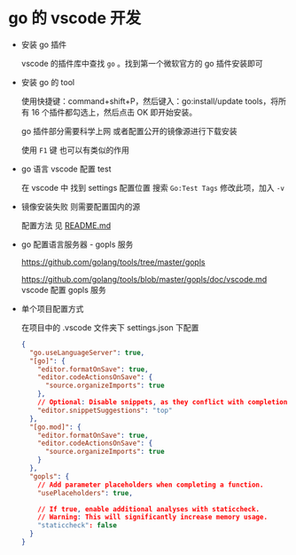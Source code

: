 # go 的 vscode 开发

- 安装 go 插件

  vscode 的插件库中查找 `go` 。找到第一个微软官方的 go 插件安装即可

- 安装 go 的 tool

  使用快捷键：command+shift+P，然后键入：go:install/update tools，将所有 16 个插件都勾选上，然后点击 OK 即开始安装。

  go 插件部分需要科学上网 或者配置公开的镜像源进行下载安装

  使用 `F1` 键 也可以有类似的作用

- go 语言 vscode 配置 test

  在 vscode 中 找到 settings 配置位置 搜索 `Go:Test Tags` 修改此项，加入 `-v`

- 镜像安装失败 则需要配置国内的源

  配置方法 见 [README.md](./README.md#go语言的国内代理配置)

- go 配置语言服务器 - gopls 服务

  <https://github.com/golang/tools/tree/master/gopls>

  <https://github.com/golang/tools/blob/master/gopls/doc/vscode.md> vscode 配置 gopls 服务

- 单个项目配置方式

  在项目中的 .vscode 文件夹下 settings.json 下配置

  ```json
  {
    "go.useLanguageServer": true,
    "[go]": {
      "editor.formatOnSave": true,
      "editor.codeActionsOnSave": {
        "source.organizeImports": true
      },
      // Optional: Disable snippets, as they conflict with completion ranking.
      "editor.snippetSuggestions": "top"
    },
    "[go.mod]": {
      "editor.formatOnSave": true,
      "editor.codeActionsOnSave": {
        "source.organizeImports": true
      }
    },
    "gopls": {
      // Add parameter placeholders when completing a function.
      "usePlaceholders": true,

      // If true, enable additional analyses with staticcheck.
      // Warning: This will significantly increase memory usage.
      "staticcheck": false
    }
  }
  ```
